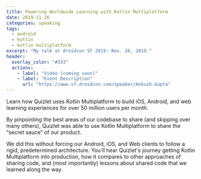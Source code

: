 ```yaml
---
title: Powering Worldwide Learning with Kotlin Multiplatform
date: 2019-11-26
categories: speaking
tags:
  - android
  - kotlin
  - kotlin multiplatform
excerpt: "My talk at droidcon SF 2019: Nov. 26, 2019."
header:
  overlay_color: "#333"
  actions:
    - label: "Video (coming soon)"
    - label: "Event Description"
      url: "https://www.sf.droidcon.com/speaker/Ankush-Gupta"
---
```


Learn how Quizlet uses Kotlin Multiplatform to build iOS, Android, and web learning experiences for over 50 million users per month.

By pinpointing the best areas of our codebase to share (and skipping over many others), Quizlet was able to use Kotlin Multiplatform to share the “secret sauce” of our product. 

We did this without forcing our Android, iOS, and Web clients to follow a rigid, predetermined architecture. You'll hear Quizlet's journey getting Kotlin Multiplatform into production, how it compares to other approaches of sharing code, and (most importantly) lessons about shared code that we learned along the way.
